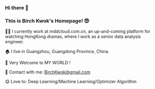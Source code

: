 ### Hi there 👋  
### This is Birch Kwok's Homepage! 😎


👨‍💻 I currently work at mddcloud.com.cn, an up-and-coming platform for watching HongKong dramas, where I work as a senior data analysis engineer. 

🏠 I live in Guangzhou, Guangdong Province, China.

👏 Very Welcome to MY WORLD ! 

📧 Contact with me:  BirchKwok@gmail.com

😋 Love to:  Deep Learning/Machine Learning/Optimizer Algorithm

